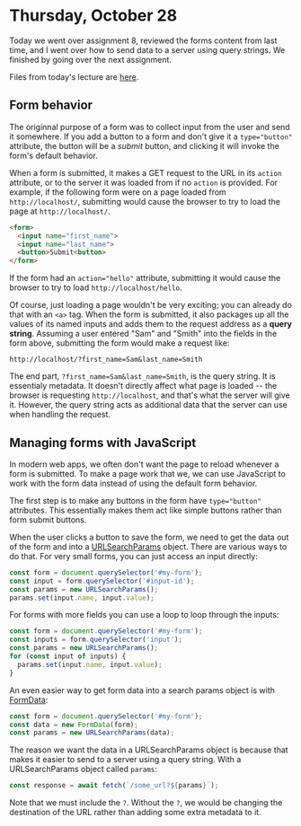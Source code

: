# Thursday, October 28

Today we went over assignment 8, reviewed the forms content from last time, and
I went over how to send data to a server using query strings. We finished by
going over the next assignment.

Files from today's lecture are
[here](https://github.com/WSU-jcheatham/cs2800-playground/tree/20211028_Thursday).

## Form behavior

The originnal purpose of a form was to collect input from the user and send it
somewhere. If you add a button to a form and don't give it a `type="button"`
attribute, the button will be a _submit_ button, and clicking it will invoke the
form's default behavior.

When a form is submitted, it makes a GET request to the URL in its `action`
attribute, or to the server it was loaded from if no `action` is provided. For
example, if the following form were on a page loaded from `http://localhost/`,
submitting would cause the browser to try to load the page at
`http://localhost/`.

```html
<form>
  <input name="first_name">
  <input name="last_name">
  <button>Submit<button>
</form>
```

If the form had an `action="hello"` attribute, submitting it would cause the
browser to try to load `http://localhost/hello`.

Of course, just loading a page wouldn't be very exciting; you can already do
that with an `<a>` tag. When the form is submitted, it also packages up all the
values of its named inputs and adds them to the request address as a **query
string**. Assuming a user entered "Sam" and "Smith" into the fields in the form
above, submitting the form would make a request like:

```
http://localhost/?first_name=Sam&last_name=Smith
```

The end part, `?first_name=Sam&last_name=Smith`, is the query string. It is
essentialy metadata. It doesn't directly affect what page is loaded -- the
browser is requesting `http://localhost`, and that's what the server will give
it. However, the query string acts as additional data that the server can use
when handling the request.

## Managing forms with JavaScript

In modern web apps, we often don't want the page to reload whenever a form is
submitted. To make a page work that we, we can use JavaScript to work with the
form data instead of using the default form behavior.

The first step is to make any buttons in the form have `type="button"`
attributes. This essentially makes them act like simple buttons rather than form
submit buttons.

When the user clicks a button to save the form, we need to get the data out of
the form and into a
[URLSearchParams](https://developer.mozilla.org/en-US/docs/Web/API/URLSearchParams)
object. There are various ways to do that. For very small forms, you can just
access an input directly:

```js
const form = document.querySelector('#my-form');
const input = form.querySelector('#input-id');
const params = new URLSearchParams();
params.set(input.name, input.value);
```

For forms with more fields you can use a loop to loop through the inputs:

```js
const form = document.querySelector('#my-form');
const inputs = form.querySelector('input');
const params = new URLSearchParams();
for (const input of inputs) {
  params.set(input.name, input.value);
}
```

An even easier way to get form data into a search params object is with [FormData](https://developer.mozilla.org/en-US/docs/Web/API/FormData):

```js
const form = document.querySelector('#my-form');
const data = new FormData(form);
const params = new URLSearchParams(data);
```

The reason we want the data in a URLSearchParams object is because that makes it
easier to send to a server using a query string. With a URLSearchParams object
called `params`:

```js
const response = await fetch(`/some_url?${params}`);
```

Note that we must include the `?`. Without the `?`, we would be changing the
destination of the URL rather than adding some extra metadata to it.

